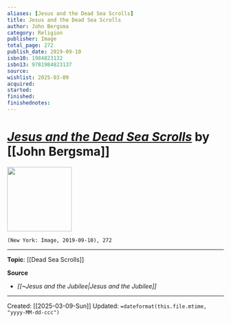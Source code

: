 ```yaml
---
aliases: [Jesus and the Dead Sea Scrolls]
title: Jesus and the Dead Sea Scrolls
author: John Bergsma
category: Religion
publisher: Image
total_page: 272
publish_date: 2019-09-10
isbn10: 1984823132
isbn13: 9781984823137
source: 
wishlist: 2025-03-09
acquired: 
started: 
finished: 
finishednotes: 
---
```

# *[Jesus and the Dead Sea Scrolls]()* by [[John Bergsma]]

<img src="http://books.google.com/books/content?id=kX9_DwAAQBAJ&printsec=frontcover&img=1&zoom=1&edge=curl&source=gbs_api" width=150>

`(New York: Image, 2019-09-10), 272`



--- 
**Topic**: [[Dead Sea Scrolls]]

**Source**
- *[[~Jesus and the Jubilee|Jesus and the Jubilee]]*
 ---
Created: [[2025-03-09-Sun]]
Updated: `=dateformat(this.file.mtime, "yyyy-MM-dd-ccc")`